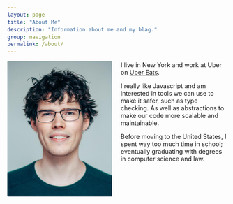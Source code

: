 ```yaml
---
layout: page
title: "About Me"
description: "Information about me and my blag."
group: navigation
permalink: /about/
---
```


<style type="text/css">
.about_me_image {
  max-width: 240px;
  border-radius: 2px;
  margin: 0;
}
@media( min-width: 900px ) {
  .about_me_image {
    margin-right: 20px;
    float: left;
  }
}
</style>

<img src='/images/me.jpg' class='about_me_image' alt="picture of me" />

I live in New York and work at Uber on [Uber Eats](https://www.ubereats.com.com/).

I really like Javascript and am interested in tools we can use to make it safer, such as type checking. As well as abstractions to make our code more scalable and maintainable.

Before moving to the United States, I spent way too much time in school; eventually graduating with degrees in computer science and law.
